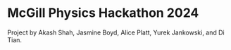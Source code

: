 # McGill Physics Hackathon 2024

Project by Akash Shah, Jasmine Boyd, Alice Platt, Yurek Jankowski, and Di Tian.
